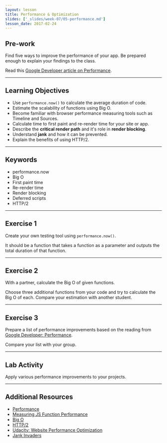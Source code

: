 ```yaml
---
layout: lesson
title: Performance & Optimization
slides: ['_slides/week-07/05-performance.md']
lesson_date: 2017-02-24
---
```


## Pre-work

Find five ways to improve the performance of your app. Be prepared enough to explain your findings to the class.

Read this [Google Developer article on Performance](https://developers.google.com/web/fundamentals/performance/?hl=en). 

---

## Learning Objectives

- Use `performance.now()` to calculate the average duration of code.
- Estimate the scalability of functions using Big O.
- Become familiar with browser performance measuring tools such as Timeline and Sources. 
- Calculate time to first paint and re-render time for your site or app.
- Describe the **critical render path** and it's role in **render blocking**.
- Understand **jank** and how it can be prevented.
- Explain the benefits of using HTTP/2.

---

## Keywords

- performance.now
- Big O
- First paint time
- Re-render time
- Render blocking
- Deferred scripts
- HTTP/2

---

## Exercise 1

Create your own testing tool using `performance.now()`.

It should be a function that takes a function as a parameter and outputs the total duration of that function.

---

## Exercise 2

With a partner, calculate the Big O of given functions.

Choose three additional functions from your code and try to calculate the Big O of each. Compare your estimation with another student.

---

## Exercise 3

Prepare a list of performance improvements based on the reading from [Google Developer: Performance](https://developers.google.com/web/fundamentals/performance/?hl=en).

Compare your list with your group.

---

## Lab Activity

Apply various performance improvements to your projects.

---

## Additional Resources

- [Performance](https://developers.google.com/web/fundamentals/performance/?hl=en)
- [Measuring JS Function Performance](https://www.sitepoint.com/measuring-javascript-functions-performance/)
- [Big O](https://www.interviewcake.com/article/java/big-o-notation-time-and-space-complexity)
- [HTTP/2](https://blog.newrelic.com/2016/02/09/http2-best-practices-web-performance/)
- [Udacity: Website Performance Optimization](https://www.udacity.com/course/website-performance-optimization--ud884)
- [Jank Invaders](http://jakearchibald.github.io/jank-invaders/)
